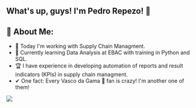 ## What's up, guys! I'm Pedro Repezo!  👋

## 💬 About Me:
- 🛒 Today I'm working with Supply Chain Managment. 
- 🧩 Currently learning Data Analysis at EBAC with training in Python and SQL.
- 🏆 I have experience in developing automation of reports and result indicators (KPIs) in supply chain managment.
- ✔ One fact: Every Vasco da Gama 💢 fan is crazy! I'm another one of them!

<div>
 <a href="https://www.linkedin.com/in/pedro-repezo/" target="_blank"><img loading="lazy" src="https://img.shields.io/badge/-LinkedIn-%230077B5?style=for-the-badge&logo=linkedin&logoColor=white" target="_blank"></a>
</div>     
